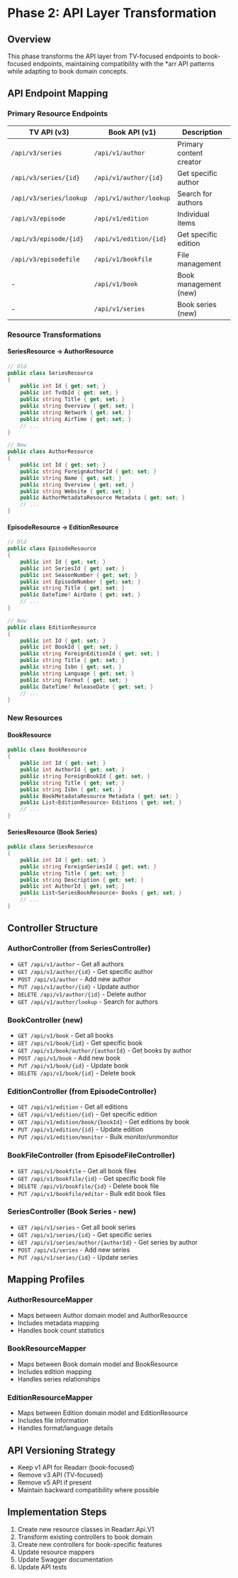 # Phase 2: API Layer Transformation

## Overview
This phase transforms the API layer from TV-focused endpoints to book-focused endpoints, maintaining compatibility with the *arr API patterns while adapting to book domain concepts.

## API Endpoint Mapping

### Primary Resource Endpoints

| TV API (v3) | Book API (v1) | Description |
|-------------|---------------|-------------|
| `/api/v3/series` | `/api/v1/author` | Primary content creator |
| `/api/v3/series/{id}` | `/api/v1/author/{id}` | Get specific author |
| `/api/v3/series/lookup` | `/api/v1/author/lookup` | Search for authors |
| `/api/v3/episode` | `/api/v1/edition` | Individual items |
| `/api/v3/episode/{id}` | `/api/v1/edition/{id}` | Get specific edition |
| `/api/v3/episodefile` | `/api/v1/bookfile` | File management |
| - | `/api/v1/book` | Book management (new) |
| - | `/api/v1/series` | Book series (new) |

### Resource Transformations

#### SeriesResource → AuthorResource
```csharp
// Old
public class SeriesResource
{
    public int Id { get; set; }
    public int TvdbId { get; set; }
    public string Title { get; set; }
    public string Overview { get; set; }
    public string Network { get; set; }
    public string AirTime { get; set; }
    // ...
}

// New
public class AuthorResource
{
    public int Id { get; set; }
    public string ForeignAuthorId { get; set; }
    public string Name { get; set; }
    public string Overview { get; set; }
    public string Website { get; set; }
    public AuthorMetadataResource Metadata { get; set; }
    // ...
}
```

#### EpisodeResource → EditionResource
```csharp
// Old
public class EpisodeResource
{
    public int Id { get; set; }
    public int SeriesId { get; set; }
    public int SeasonNumber { get; set; }
    public int EpisodeNumber { get; set; }
    public string Title { get; set; }
    public DateTime? AirDate { get; set; }
    // ...
}

// New
public class EditionResource
{
    public int Id { get; set; }
    public int BookId { get; set; }
    public string ForeignEditionId { get; set; }
    public string Title { get; set; }
    public string Isbn { get; set; }
    public string Language { get; set; }
    public string Format { get; set; }
    public DateTime? ReleaseDate { get; set; }
    // ...
}
```

### New Resources

#### BookResource
```csharp
public class BookResource
{
    public int Id { get; set; }
    public int AuthorId { get; set; }
    public string ForeignBookId { get; set; }
    public string Title { get; set; }
    public string Isbn { get; set; }
    public BookMetadataResource Metadata { get; set; }
    public List<EditionResource> Editions { get; set; }
    // ...
}
```

#### SeriesResource (Book Series)
```csharp
public class SeriesResource
{
    public int Id { get; set; }
    public string ForeignSeriesId { get; set; }
    public string Title { get; set; }
    public string Description { get; set; }
    public int AuthorId { get; set; }
    public List<SeriesBookResource> Books { get; set; }
    // ...
}
```

## Controller Structure

### AuthorController (from SeriesController)
- `GET /api/v1/author` - Get all authors
- `GET /api/v1/author/{id}` - Get specific author
- `POST /api/v1/author` - Add new author
- `PUT /api/v1/author/{id}` - Update author
- `DELETE /api/v1/author/{id}` - Delete author
- `GET /api/v1/author/lookup` - Search for authors

### BookController (new)
- `GET /api/v1/book` - Get all books
- `GET /api/v1/book/{id}` - Get specific book
- `GET /api/v1/book/author/{authorId}` - Get books by author
- `POST /api/v1/book` - Add new book
- `PUT /api/v1/book/{id}` - Update book
- `DELETE /api/v1/book/{id}` - Delete book

### EditionController (from EpisodeController)
- `GET /api/v1/edition` - Get all editions
- `GET /api/v1/edition/{id}` - Get specific edition
- `GET /api/v1/edition/book/{bookId}` - Get editions by book
- `PUT /api/v1/edition/{id}` - Update edition
- `PUT /api/v1/edition/monitor` - Bulk monitor/unmonitor

### BookFileController (from EpisodeFileController)
- `GET /api/v1/bookfile` - Get all book files
- `GET /api/v1/bookfile/{id}` - Get specific book file
- `DELETE /api/v1/bookfile/{id}` - Delete book file
- `PUT /api/v1/bookfile/editor` - Bulk edit book files

### SeriesController (Book Series - new)
- `GET /api/v1/series` - Get all book series
- `GET /api/v1/series/{id}` - Get specific series
- `GET /api/v1/series/author/{authorId}` - Get series by author
- `POST /api/v1/series` - Add new series
- `PUT /api/v1/series/{id}` - Update series

## Mapping Profiles

### AuthorResourceMapper
- Maps between Author domain model and AuthorResource
- Includes metadata mapping
- Handles book count statistics

### BookResourceMapper
- Maps between Book domain model and BookResource
- Includes edition mapping
- Handles series relationships

### EditionResourceMapper
- Maps between Edition domain model and EditionResource
- Includes file information
- Handles format/language details

## API Versioning Strategy
- Keep v1 API for Readarr (book-focused)
- Remove v3 API (TV-focused)
- Remove v5 API if present
- Maintain backward compatibility where possible

## Implementation Steps
1. Create new resource classes in Readarr.Api.V1
2. Transform existing controllers to book domain
3. Create new controllers for book-specific features
4. Update resource mappers
5. Update Swagger documentation
6. Update API tests